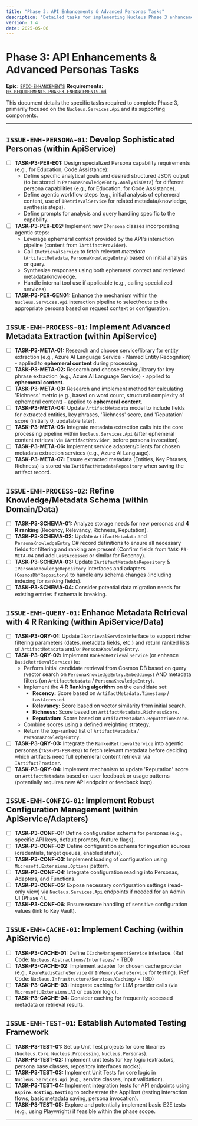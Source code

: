 ```yaml
---
title: "Phase 3: API Enhancements & Advanced Personas Tasks"
description: "Detailed tasks for implementing Nucleus Phase 3 enhancements, focusing on sophisticated personas, advanced metadata extraction, 4 R ranking, caching, and configuration."
version: 1.4
date: 2025-05-06
---
```


# Phase 3: API Enhancements & Advanced Personas Tasks

**Epic:** [`EPIC-ENHANCEMENTS`](./00_ROADMAP.md#phase-3-enhancements--sophistication)
**Requirements:** [`03_REQUIREMENTS_PHASE3_ENHANCEMENTS.md`](../Requirements/03_REQUIREMENTS_PHASE3_ENHANCEMENTS.md)

This document details the specific tasks required to complete Phase 3, primarily focused on the `Nucleus.Services.Api` and its supporting components.

---

## `ISSUE-ENH-PERSONA-01`: Develop Sophisticated Personas (within ApiService)

*   [ ] **TASK-P3-PER-E01:** Design specialized Persona capability requirements (e.g., for Education, Code Assistance):
    *   Define specific analytical goals and desired structured JSON output (to be stored in `PersonaKnowledgeEntry.AnalysisData`) for different persona capabilities (e.g., for Education, for Code Assistance).
    *   Define agentic workflow steps (e.g., initial analysis of ephemeral content, use of `IRetrievalService` for related metadata/knowledge, synthesis steps).
    *   Define prompts for analysis and query handling specific to the capability.
*   [ ] **TASK-P3-PER-E02:** Implement new `IPersona` classes incorporating agentic steps:
    *   Leverage ephemeral context provided by the API's interaction pipeline (content from `IArtifactProvider`).
    *   Call `IRetrievalService` to fetch relevant *metadata* (`ArtifactMetadata`, `PersonaKnowledgeEntry`) based on initial analysis or query.
    *   Synthesize responses using both ephemeral context and retrieved metadata/knowledge.
    *   Handle internal tool use if applicable (e.g., calling specialized services).
*   [ ] **TASK-P3-PER-GEN01:** Enhance the mechanism within the `Nucleus.Services.Api` interaction pipeline to select/route to the appropriate persona based on request context or configuration.

## `ISSUE-ENH-PROCESS-01`: Implement Advanced Metadata Extraction (within ApiService)

*   [ ] **TASK-P3-META-01:** Research and choose service/library for entity extraction (e.g., Azure AI Language Service - Named Entity Recognition) - applied to **ephemeral content** during processing.
*   [ ] **TASK-P3-META-02:** Research and choose service/library for key phrase extraction (e.g., Azure AI Language Service) - applied to **ephemeral content**.
*   [ ] **TASK-P3-META-03:** Research and implement method for calculating 'Richness' metric (e.g., based on word count, structural complexity of ephemeral content) - applied to **ephemeral content**.
*   [ ] **TASK-P3-META-04:** Update `ArtifactMetadata` model to include fields for extracted entities, key phrases, 'Richness' score, and 'Reputation' score (initially 0, updatable later).
*   [ ] **TASK-P3-META-05:** Integrate metadata extraction calls into the core processing pipeline within `Nucleus.Services.Api` (after ephemeral content retrieval via `IArtifactProvider`, before persona invocation).
*   [ ] **TASK-P3-META-06:** Implement service adapters/clients for chosen metadata extraction services (e.g., Azure AI Language).
*   [ ] **TASK-P3-META-07:** Ensure extracted metadata (Entities, Key Phrases, Richness) is stored via `IArtifactMetadataRepository` when saving the artifact record.

## `ISSUE-ENH-PROCESS-02`: Refine Knowledge/Metadata Schema (within Domain/Data)

*   [ ] **TASK-P3-SCHEMA-01:** Analyze storage needs for new personas and **4 R ranking** (Recency, Relevancy, Richness, Reputation).
*   [ ] **TASK-P3-SCHEMA-02:** Update `ArtifactMetadata` and `PersonaKnowledgeEntry` C# record definitions to ensure all necessary fields for filtering and ranking are present (Confirm fields from `TASK-P3-META-04` and add `LastAccessed` or similar for Recency).
*   [ ] **TASK-P3-SCHEMA-03:** Update `IArtifactMetadataRepository` & `IPersonaKnowledgeRepository` interfaces and adapters (`CosmosDb*Repository`) to handle any schema changes (including indexing for ranking fields).
*   [ ] **TASK-P3-SCHEMA-04:** Consider potential data migration needs for existing entries if schema is breaking.

## `ISSUE-ENH-QUERY-01`: Enhance **Metadata** Retrieval with 4 R Ranking (within ApiService/Data)

*   [ ] **TASK-P3-QRY-01:** Update `IRetrievalService` interface to support richer filtering parameters (dates, metadata fields, etc.) and return ranked lists of `ArtifactMetadata` and/or `PersonaKnowledgeEntry`.
*   [ ] **TASK-P3-QRY-02:** Implement `RankedRetrievalService` (or enhance `BasicRetrievalService`) to:
    *   Perform initial candidate retrieval from Cosmos DB based on query (vector search on `PersonaKnowledgeEntry.Embeddings`) AND metadata filters (on `ArtifactMetadata` / `PersonaKnowledgeEntry`).
    *   Implement the **4 R Ranking algorithm** on the candidate set:
        *   **Recency:** Score based on `ArtifactMetadata.Timestamp` / `LastAccessed`.
        *   **Relevancy:** Score based on vector similarity from initial search.
        *   **Richness:** Score based on `ArtifactMetadata.RichnessScore`.
        *   **Reputation:** Score based on `ArtifactMetadata.ReputationScore`.
    *   Combine scores using a defined weighting strategy.
    *   Return the top-ranked list of `ArtifactMetadata` / `PersonaKnowledgeEntry`.
*   [ ] **TASK-P3-QRY-03:** Integrate the `RankedRetrievalService` into agentic personas (`TASK-P3-PER-E02`) to fetch relevant metadata before deciding which artifacts need full ephemeral content retrieval via `IArtifactProvider`.
*   [ ] **TASK-P3-QRY-04:** Implement mechanism to update 'Reputation' score on `ArtifactMetadata` based on user feedback or usage patterns (potentially requires new API endpoint or feedback loop).

## `ISSUE-ENH-CONFIG-01`: Implement Robust Configuration Management (within ApiService/Adapters)

*   [ ] **TASK-P3-CONF-01:** Define configuration schema for personas (e.g., specific API keys, default prompts, feature flags).
*   [ ] **TASK-P3-CONF-02:** Define configuration schema for ingestion sources (credentials, target queues, enabled status).
*   [ ] **TASK-P3-CONF-03:** Implement loading of configuration using `Microsoft.Extensions.Options` pattern.
*   [ ] **TASK-P3-CONF-04:** Integrate configuration reading into Personas, Adapters, and Functions.
*   [ ] **TASK-P3-CONF-05:** Expose necessary configuration settings (read-only view) via `Nucleus.Services.Api` endpoints if needed for an Admin UI (Phase 4).
*   [ ] **TASK-P3-CONF-06:** Ensure secure handling of sensitive configuration values (link to Key Vault).

## `ISSUE-ENH-CACHE-01`: Implement Caching (within ApiService)

*   [ ] **TASK-P3-CACHE-01:** Define `ICacheManagementService` interface. (Ref Code: `Nucleus.Abstractions/Interfaces/` - TBD)
*   [ ] **TASK-P3-CACHE-02:** Implement adapter for chosen cache provider (e.g., `AzureRedisCacheService` or `InMemoryCacheService` for testing). (Ref Code: `Nucleus.Infrastructure/Services/Caching/` - TBD)
*   [ ] **TASK-P3-CACHE-03:** Integrate caching for LLM provider calls (via `Microsoft.Extensions.AI` or custom logic).
*   [ ] **TASK-P3-CACHE-04:** Consider caching for frequently accessed metadata or retrieval results.

## `ISSUE-ENH-TEST-01`: Establish Automated Testing Framework

*   [ ] **TASK-P3-TEST-01:** Set up Unit Test projects for core libraries (`Nucleus.Core`, `Nucleus.Processing`, `Nucleus.Personas`).
*   [ ] **TASK-P3-TEST-02:** Implement unit tests for key logic (extractors, persona base classes, repository interfaces mocks).
*   [ ] **TASK-P3-TEST-03:** Implement Unit Tests for core logic in `Nucleus.Services.Api` (e.g., service classes, input validation).
*   [ ] **TASK-P3-TEST-04:** Implement integration tests for API endpoints using **`Aspire.Hosting.Testing`** to orchestrate the AppHost (testing interaction flows, basic metadata saving, persona invocation).
*   [ ] **TASK-P3-TEST-05:** Explore and potentially implement basic E2E tests (e.g., using Playwright) if feasible within the phase scope.

---
